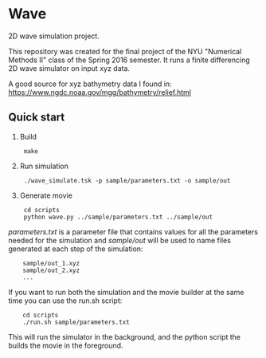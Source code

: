 # Wave
2D wave simulation project.

This repository was created for the final project of the NYU "Numerical Methods II" class of the Spring 2016 semester.
It runs a finite differencing 2D wave simulator on input xyz data.

A good source for xyz bathymetry data I found in:
https://www.ngdc.noaa.gov/mgg/bathymetry/relief.html

Quick start
-----------

1. Build

        make

2. Run simulation

        ./wave_simulate.tsk -p sample/parameters.txt -o sample/out

3. Generate movie

        cd scripts
        python wave.py ../sample/parameters.txt ../sample/out


*parameters.txt* is a parameter file that contains values for all the parameters needed for the simulation
and *sample/out* will be used to name files generated at each step of the simulation:

        sample/out_1.xyz
        sample/out_2.xyz
        ...

If you want to run both the simulation and the movie builder at the same time you 
can use the run.sh script:

        cd scripts
        ./run.sh sample/parameters.txt

This will run the simulator in the background, and the python script the builds the movie in the foreground.
